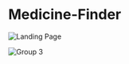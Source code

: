 # Medicine-Finder
![Landing Page](https://github.com/Induma-nadeeshani/Medicine-Finder/assets/66290152/aabc1399-a85b-488e-84d3-5c9171bf8286)

![Group 3](https://github.com/Induma-nadeeshani/Medicine-Finder/assets/66290152/04663826-b38f-4976-b738-bcdb9beccf4d)

